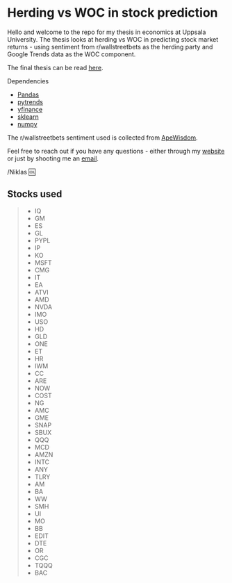 # Herding vs WOC in stock prediction

Hello and welcome to the repo for my thesis in economics at Uppsala University. 
The thesis looks at herding vs WOC in predicting stock market returns - using sentiment from r/wallstreetbets as the herding party and Google Trends data as the WOC component. 

The final thesis can be read [here](www.klockren.nu).

Dependencies
* [Pandas](https://pandas.pydata.org/)
* [pytrends](https://pypi.org/project/pytrends/)
* [yfinance](https://pypi.org/project/yfinance/)
* [sklearn](https://scikit-learn.org/stable/)
* [numpy](https://numpy.org/)

The r/wallstreetbets sentiment used is collected from [ApeWisdom](https://apewisdom.io/).

Feel free to reach out if you have any questions - either through my [website](niklasnorinder.herokuapp.com) or just by shooting me an [email](mailto:niklas.norinder.4686@student.uu.se).

/Niklas 🆒

## Stocks used
 >* IQ
 >* GM 
 >* ES 
 >* GL 
 >* PYPL 
 >* IP 
 >* KO 
 >* MSFT 
 >* CMG 
 >* IT 
 >* EA 
 >* ATVI 
 >* AMD 
 >* NVDA 
 >* IMO 
> * USO 
 >* HD 
 >* GLD 
 >* ONE
 >* ET 
 > * HR 
 >* IWM 
 >* CC 
 >* ARE 
 >* NOW 
 >* COST 
 >* NG 
 >* AMC 
 >* GME 
 >* SNAP 
 >* SBUX 
 >* QQQ 
 >* MCD 
 >* AMZN 
 >* INTC   
 >* ANY 
 >* TLRY 
 >* AM 
 >* BA 
 >* WW 
 >* SMH 
 >* UI 
 >* MO 
 >* BB 
 >* EDIT 
 >* DTE 
 >* OR 
 >* CGC 
 >* TQQQ 
 >* BAC

